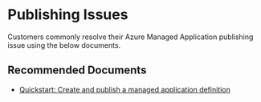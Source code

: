 <properties
	pageTitle="Publishing Issues"
	description="Publishing Issues"
	service="microsoft.solutions"
	resource="microsoft.solutions/applicationDefinitions"
	authors="EvanHissey"
	ms.author="evanhi"
	displayOrder=""
	selfHelpType="generic"
	supportTopicIds="32628299"
	resourceTags=""
	productPesIds="16651"
	cloudEnvironments="public, fairfax, mooncake, usnat, ussec"
    articleId="amadefinitions-publishingissues"
	ownershipId="Compute_AzureManagedApplications"
/>

# Publishing Issues

Customers commonly resolve their Azure Managed Application publishing issue using the below documents.<br>

## **Recommended Documents**

* [Quickstart: Create and publish a managed application definition](https://docs.microsoft.com/azure/azure-resource-manager/managed-applications/publish-service-catalog-app?tabs=azure-powershell)

